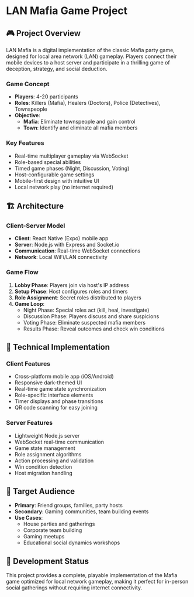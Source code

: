 # LAN Mafia Game Project

## 🎮 Project Overview

LAN Mafia is a digital implementation of the classic Mafia party game, designed for local area network (LAN) gameplay. Players connect their mobile devices to a host server and participate in a thrilling game of deception, strategy, and social deduction.

### Game Concept

- **Players**: 4-20 participants
- **Roles**: Killers (Mafia), Healers (Doctors), Police (Detectives), Townspeople
- **Objective**:
  - **Mafia**: Eliminate townspeople and gain control
  - **Town**: Identify and eliminate all mafia members

### Key Features

- Real-time multiplayer gameplay via WebSocket
- Role-based special abilities
- Timed game phases (Night, Discussion, Voting)
- Host-configurable game settings
- Mobile-first design with intuitive UI
- Local network play (no internet required)

## 🏗️ Architecture

### Client-Server Model

- **Client**: React Native (Expo) mobile app
- **Server**: Node.js with Express and Socket.io
- **Communication**: Real-time WebSocket connections
- **Network**: Local WiFi/LAN connectivity

### Game Flow

1. **Lobby Phase**: Players join via host's IP address
2. **Setup Phase**: Host configures roles and timers
3. **Role Assignment**: Secret roles distributed to players
4. **Game Loop**:
   - Night Phase: Special roles act (kill, heal, investigate)
   - Discussion Phase: Players discuss and share suspicions
   - Voting Phase: Eliminate suspected mafia members
   - Results Phase: Reveal outcomes and check win conditions

## 📱 Technical Implementation

### Client Features

- Cross-platform mobile app (iOS/Android)
- Responsive dark-themed UI
- Real-time game state synchronization
- Role-specific interface elements
- Timer displays and phase transitions
- QR code scanning for easy joining

### Server Features

- Lightweight Node.js server
- WebSocket real-time communication
- Game state management
- Role assignment algorithms
- Action processing and validation
- Win condition detection
- Host migration handling

## 🎯 Target Audience

- **Primary**: Friend groups, families, party hosts
- **Secondary**: Gaming communities, team building events
- **Use Cases**:
  - House parties and gatherings
  - Corporate team building
  - Gaming meetups
  - Educational social dynamics workshops

## 🔧 Development Status

This project provides a complete, playable implementation of the Mafia game optimized for local network gameplay, making it perfect for in-person social gatherings without requiring internet connectivity.
